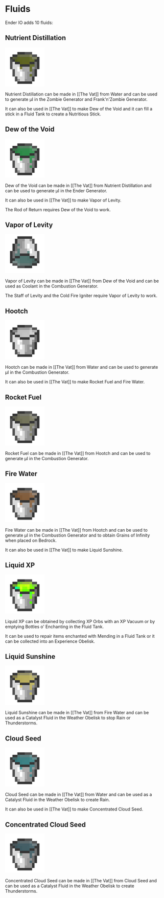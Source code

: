 # Fluids

Ender IO adds 10 fluids:

##  Nutrient Distillation
![](renders/buckets/Nutrient%20Distillation%20Bucket.png)

Nutrient Distillation can be made in [[The Vat]] from Water and can be used to generate µI in the Zombie Generator and Frank'n'Zombie Generator.

It can also be used in [[The Vat]] to make Dew of the Void and it can fill a stick in a Fluid Tank to create a Nutritious Stick.

## Dew of the Void
![](renders/buckets/Dew%20of%20the%20Void%20Bucket.png)

Dew of the Void can be made in [[The Vat]] from Nutrient Distillation and can be used to generate µI in the Ender Generator.

It can also be used in [[The Vat]] to make Vapor of Levity.

The Rod of Return requires Dew of the Void to work.

## Vapor of Levity
![](renders/buckets/Vapor%20of%20Levity%20Bucket.png)

Vapor of Levity can be made in [[The Vat]] from Dew of the Void and can be used as Coolant in the Combustion Generator.

The Staff of Levity and the Cold Fire Igniter require Vapor of Levity to work.

## Hootch
![](renders/buckets/Hootch%20Bucket.png)

Hootch can be made in [[The Vat]] from Water and can be used to generate µI in the Combustion Generator.

It can also be used in [[The Vat]] to make Rocket Fuel and Fire Water.

## Rocket Fuel
![](renders/buckets/Rocket%20Fuel%20Bucket.png)

Rocket Fuel can be made in [[The Vat]] from Hootch and can be used to generate µI in the Combustion Generator.

## Fire Water
![](renders/buckets/Fire%20Water%20Bucket.png)

Fire Water can be made in [[The Vat]] from Hootch and can be used to generate µI in the Combustion Generator and to obtain Grains of Infinity when placed on Bedrock.

It can also be used in [[The Vat]]  to make Liquid Sunshine.

## Liquid XP
![](renders/buckets/Liquid%20XP%20Bucket.png)

Liquid XP can be obtained by collecting XP Orbs with an XP Vacuum or by emptying Bottles o' Enchanting in the Fluid Tank.

It can be used to repair items enchanted with Mending in a Fluid Tank or it can be collected into an Experience Obelisk.

## Liquid Sunshine
![](renders/buckets/Liquid%20Sunshine%20Bucket.png)

Liquid Sunshine can be made in [[The Vat]] from Fire Water and can be used as a Catalyst Fluid in the Weather Obelisk to stop Rain or Thunderstorms.

## Cloud Seed
![](renders/buckets/Cloud%20Seed%20Bucket.png)

Cloud Seed can be made in [[The Vat]] from Water and can be used as a Catalyst Fluid in the Weather Obelisk to create Rain.

It can also be used in [[The Vat]] to make Concentrated Cloud Seed.

## Concentrated Cloud Seed
![](renders/buckets/Concentrated%20Cloud%20Seed%20Bucket.png)

Concentrated Cloud Seed can be made in [[The Vat]] from Cloud Seed and can be used as a Catalyst Fluid in the Weather Obelisk to create Thunderstorms.

